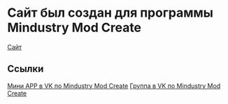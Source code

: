 
# Сайт был создан для программы Mindustry Mod Create
[Сайт](https://paulieg626.github.io/mindustry.mod.create/)
## Ссылки
[Мини APP в VK по Mindustry Mod Create](https://vk.com/app7484109)
[Группа в VK по Mindustry Mod Create](https://vk.com/mindustry_mod_create)
